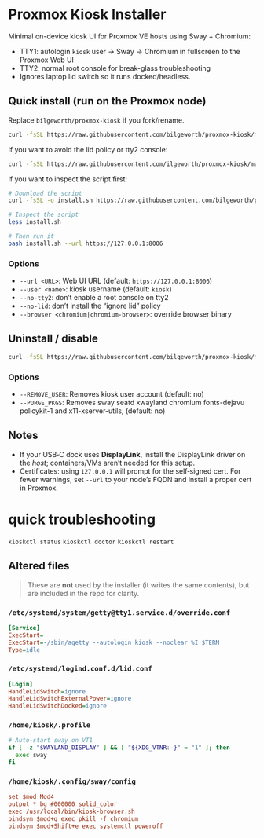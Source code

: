 # Proxmox Kiosk Installer

Minimal on-device kiosk UI for Proxmox VE hosts using Sway + Chromium:
- TTY1: autologin `kiosk` user → Sway → Chromium in fullscreen to the Proxmox Web UI
- TTY2: normal root console for break-glass troubleshooting
- Ignores laptop lid switch so it runs docked/headless.

## Quick install (run on the Proxmox node)
Replace `bilgeworth/proxmox-kiosk` if you fork/rename.

```bash
curl -fsSL https://raw.githubusercontent.com/bilgeworth/proxmox-kiosk/main/install.sh | bash -s -- --url https://127.0.0.1:8006
```

If you want to avoid the lid policy or tty2 console:

```bash
curl -fsSL https://raw.githubusercontent.com/ilgeworth/proxmox-kiosk/main/install.sh | bash -s -- --url https://127.0.0.1:8006 --no-lid --no-tty2
```

If you want to inspect the script first:
```bash
# Download the script
curl -fsSL -o install.sh https://raw.githubusercontent.com/bilgeworth/proxmox-kiosk/main/install.sh

# Inspect the script
less install.sh

# Then run it
bash install.sh --url https://127.0.0.1:8006
```

### Options

* `--url <URL>`: Web UI URL (default: `https://127.0.0.1:8006`)
* `--user <name>`: kiosk username (default: `kiosk`)
* `--no-tty2`: don’t enable a root console on tty2
* `--no-lid`: don’t install the “ignore lid” policy
* `--browser <chromium|chromium-browser>`: override browser binary

## Uninstall / disable

```bash
curl -fsSL https://raw.githubusercontent.com/bilgeworth/proxmox-kiosk/main/uninstall.sh | bash
```

### Options

* `--REMOVE_USER`: Removes kiosk user account (default: no)
* `--PURGE_PKGS`: Removes sway seatd xwayland chromium fonts-dejavu policykit-1 and x11-xserver-utils, (default: no)

## Notes

* If your USB‑C dock uses **DisplayLink**, install the DisplayLink driver on the *host*; containers/VMs aren’t needed for this setup.
* Certificates: using `127.0.0.1` will prompt for the self‑signed cert. For fewer warnings, set `--url` to your node’s FQDN and install a proper cert in Proxmox.

# quick troubleshooting

`kioskctl status`
`kioskctl doctor`
`kioskctl restart`

## Altered files

> These are **not** used by the installer (it writes the same contents), but are included in the repo for clarity.

### `/etc/systemd/system/getty@tty1.service.d/override.conf`

```ini
[Service]
ExecStart=
ExecStart=-/sbin/agetty --autologin kiosk --noclear %I $TERM
Type=idle
```

### `/etc/systemd/logind.conf.d/lid.conf`

```ini
[Login]
HandleLidSwitch=ignore
HandleLidSwitchExternalPower=ignore
HandleLidSwitchDocked=ignore
```

### `/home/kiosk/.profile`

```sh
# Auto-start sway on VT1
if [ -z "$WAYLAND_DISPLAY" ] && [ "${XDG_VTNR:-}" = "1" ]; then
  exec sway
fi
```

### `/home/kiosk/.config/sway/config`

```ini
set $mod Mod4
output * bg #000000 solid_color
exec /usr/local/bin/kiosk-browser.sh
bindsym $mod+q exec pkill -f chromium
bindsym $mod+Shift+e exec systemctl poweroff
```
